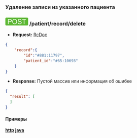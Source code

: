 ### Удаление записи из указанного пациента

### ![POST](../../../../img/post.png) /patient/record/delete
* **Request:** [RcDoc](../../../../types/types.md#com.siams.med.api.Rc) 
```json
{
    "record":{
        "id":"#881:11797",
        "patient_id":"#65:10693"
    }
}
```

* **Response:** Пустой массив или информация об ошибке
```json
{
  "result": [
  ]
}
```


#### Примеры
 **[http](examples/delete.md) [java](examples/deleteJava.md)**

